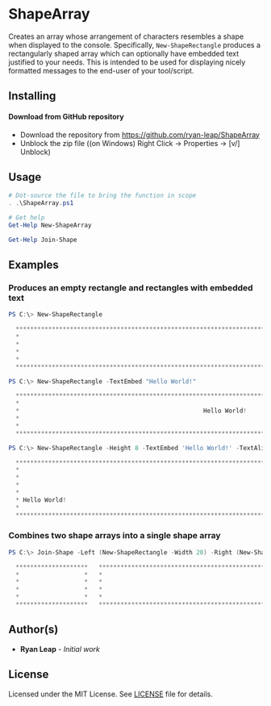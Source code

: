 # ShapeArray
Creates an array whose arrangement of characters resembles a shape when displayed to the console.  Specifically, ```New-ShapeRectangle``` produces
a rectangularly shaped array which can optionally have embedded text justified to your needs.  This is intended to be used for displaying nicely
formatted messages to the end-user of your tool/script.

## Installing
#### Download from GitHub repository

* Download the repository from https://github.com/ryan-leap/ShapeArray
* Unblock the zip file ((on Windows) Right Click -> Properties -> [v/] Unblock)

## Usage
```powershell
# Dot-source the file to bring the function in scope
. .\ShapeArray.ps1

# Get help
Get-Help New-ShapeArray

Get-Help Join-Shape
```

## Examples
### Produces an empty rectangle and rectangles with embedded text
```powershell
PS C:\> New-ShapeRectangle

  ********************************************************************************************************************
  *                                                                                                                  *
  *                                                                                                                  *
  *                                                                                                                  *
  *                                                                                                                  *
  ********************************************************************************************************************

PS C:\> New-ShapeRectangle -TextEmbed "Hello World!"

  ********************************************************************************************************************
  *                                                                                                                  *
  *                                                   Hello World!                                                   *
  *                                                                                                                  *
  *                                                                                                                  *
  ********************************************************************************************************************

PS C:\> New-ShapeRectangle -Height 8 -TextEmbed 'Hello World!' -TextAlignHorizontal Left -TextAlignVertical Bottom

  ********************************************************************************************************************
  *                                                                                                                  *
  *                                                                                                                  *
  *                                                                                                                  *
  *                                                                                                                  *
  * Hello World!                                                                                                     *
  *                                                                                                                  *
  ********************************************************************************************************************

```
### Combines two shape arrays into a single shape array
```powershell
PS C:\> Join-Shape -Left (New-ShapeRectangle -Width 20) -Right (New-ShapeRectangle -Width 50)

  ********************   **************************************************
  *                  *   *                                                *
  *                  *   *                                                *
  *                  *   *                                                *
  *                  *   *                                                *
  ********************   **************************************************

```
## Author(s)

* **Ryan Leap** - *Initial work*

## License

Licensed under the MIT License.  See [LICENSE](LICENSE.md) file for details.

